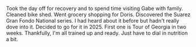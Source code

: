 Took the day off for recovery and to spend time visiting Gabe with family. Cleaned bike shed. Went grocery shopping for Doris. Discovered the Suarez Gran Fondo National series. I had heard about it before but hadn't really dove into it. Decided to go for it in 2025. First one is Tour of Georgia in two weeks. Thankfully, I'm all trained up and ready. Just have to dial in nutrition a bit.